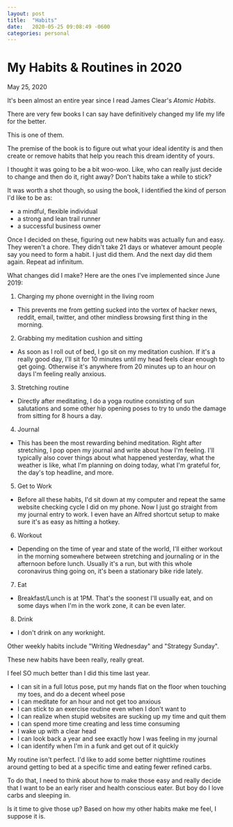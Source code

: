 ```yaml
---
layout: post
title:  "Habits"
date:   2020-05-25 09:08:49 -0600
categories: personal
---
```


# My Habits & Routines in 2020
May 25, 2020

It's been almost an entire year since I read James Clear's _Atomic Habits_. 

There are very few books I can say have definitively changed my life my life for the better. 

This is one of them. 

The premise of the book is to figure out what your ideal identity is and then create or remove habits that help you reach this dream identity of yours. 

I thought it was going to be a bit woo-woo. Like, who can really just decide to change and then do it, right away? Don't habits take a while to stick?

It was worth a shot though, so using the book, I identified the kind of person I'd like to be as:
* a mindful, flexible individual
* a strong and lean trail runner
* a successful business owner

Once I decided on these, figuring out new habits was actually fun and easy. They weren't a chore. They didn't take 21 days or whatever amount people say you need to form a habit. I just did them. And the next day did them again. Repeat ad infinitum. 

What changes did I make? Here are the ones I've implemented since June 2019:

1. Charging my phone overnight in the living room
* This prevents me from getting sucked into the vortex of hacker news, reddit, email, twitter, and other mindless browsing first thing in the morning. 
2. Grabbing my meditation cushion and sitting
* As soon as I roll out of bed, I go sit on my meditation cushion. If it's a really good day, I'll sit for 10 minutes until my head feels clear enough to get going. Otherwise it's anywhere from 20 minutes up to an hour on days I'm feeling really anxious.
3. Stretching routine
* Directly after meditating, I do a yoga routine consisting of sun salutations and some other hip opening poses to try to undo the damage from sitting for 8 hours a day. 
4. Journal
* This has been the most rewarding behind meditation. Right after stretching, I pop open my journal and write about how I'm feeling. I'll typically also cover things about what happened yesterday, what the weather is like, what I'm planning on doing today, what I'm grateful for, the day's top headline, and more. 
5. Get to Work
* Before all these habits, I'd sit down at my computer and repeat the same website checking cycle I did on my phone. Now I just go straight from my journal entry to work. I even have an Alfred shortcut setup to make sure it's as easy as hitting a hotkey.
6. Workout
* Depending on the time of year and state of the world, I'll either workout in the morning somewhere between stretching and journaling or in the afternoon before lunch. Usually it's a run, but with this whole coronavirus thing going on, it's been a stationary bike ride lately.
7. Eat
* Breakfast/Lunch is at 1PM. That's the soonest I'll usually eat, and on some days when I'm in the work zone, it can be even later. 
8. Drink
* I don't drink on any worknight.

Other weekly habits include "Writing Wednesday" and "Strategy Sunday". 

These new habits have been really, really great. 

I feel SO much better than I did this time last year. 

* I can sit in a full lotus pose, put my hands flat on the floor when touching my toes, and do a decent wheel pose
* I can meditate for an hour and not get too anxious
* I can stick to an exercise routine even when I don't want to
* I can realize when stupid websites are sucking up my time and quit them
* I can spend more time creating and less time consuming
* I wake up with a clear head
* I can look back a year and see exactly how I was feeling in my journal
* I can identify when I'm in a funk and get out of it quickly

My routine isn't perfect. I'd like to add some better nighttime routines around getting to bed at a specific time and eating fewer refined carbs. 

To do that, I need to think about how to make those easy and really decide that I want to be an early riser and health conscious eater. But boy do I love carbs and sleeping in. 

Is it time to give those up? Based on how my other habits make me feel, I suppose it is.  